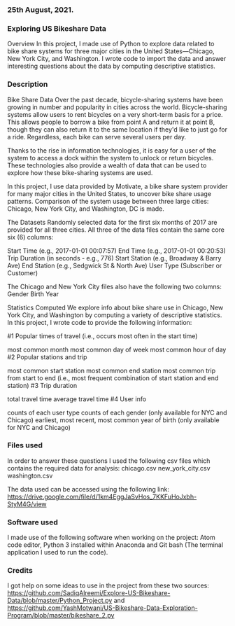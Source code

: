 ### 25th August, 2021.

### Exploring US Bikeshare Data
Overview
In this project, I made use of Python to explore data related to bike share systems for three major cities in the United States—Chicago, New York City, and Washington. I wrote code to import the data and answer interesting questions about the data by computing descriptive statistics.
### Description
Bike Share Data
Over the past decade, bicycle-sharing systems have been growing in number and popularity in cities across the world. Bicycle-sharing systems allow users to rent bicycles on a very short-term basis for a price. This allows people to borrow a bike from point A and return it at point B, though they can also return it to the same location if they'd like to just go for a ride. Regardless, each bike can serve several users per day.

Thanks to the rise in information technologies, it is easy for a user of the system to access a dock within the system to unlock or return bicycles. These technologies also provide a wealth of data that can be used to explore how these bike-sharing systems are used.

In this project, I use data provided by Motivate, a bike share system provider for many major cities in the United States, to uncover bike share usage patterns. Comparison of the system usage between three large cities: Chicago, New York City, and Washington, DC is made.

The Datasets
Randomly selected data for the first six months of 2017 are provided for all three cities. All three of the data files contain the same core six (6) columns:

Start Time (e.g., 2017-01-01 00:07:57)
End Time (e.g., 2017-01-01 00:20:53)
Trip Duration (in seconds - e.g., 776)
Start Station (e.g., Broadway & Barry Ave)
End Station (e.g., Sedgwick St & North Ave)
User Type (Subscriber or Customer)

The Chicago and New York City files also have the following two columns:
Gender
Birth Year


Statistics Computed
We explore info about bike share use in Chicago, New York City, and Washington by computing a variety of descriptive statistics. In this project, I wrote code to provide the following information:

#1 Popular times of travel (i.e., occurs most often in the start time)

most common month
most common day of week
most common hour of day
#2 Popular stations and trip

most common start station
most common end station
most common trip from start to end (i.e., most frequent combination of start station and end station)
#3 Trip duration

total travel time
average travel time
#4 User info

counts of each user type
counts of each gender (only available for NYC and Chicago)
earliest, most recent, most common year of birth (only available for NYC and Chicago)



### Files used
In order to answer these questions I used the following csv files which contains the required data for analysis:
chicago.csv
new_york_city.csv
washington.csv

The data used can be accessed using the following link:
https://drive.google.com/file/d/1km4EggJaSvHos_7KKFuHoJxbh-StyM4G/view

### Software used
I made use of the following software when working on the project:
Atom code editor,
Python 3 installed within Anaconda and
Git bash (The terminal application I used to run the code).

### Credits
I got help on some ideas to use in the project from these two sources:
https://github.com/SadiqAlreemi/Explore-US-Bikeshare-Data/blob/master/Python_Project.py and
https://github.com/YashMotwani/US-Bikeshare-Data-Exploration-Program/blob/master/bikeshare_2.py
